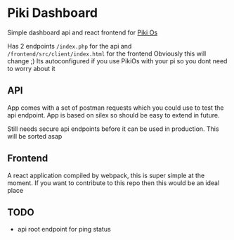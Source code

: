 # Piki Dashboard

Simple dashboard api and react frontend for [Piki Os](https://github.com/twhiston/PikiOs)

Has 2 endpoints `/index.php` for the api and `/frontend/src/client/index.html` for the frontend
Obviously this will change ;)
Its autoconfigured if you use PikiOs with your pi so you dont need to worry about it

## API

App comes with a set of postman requests which you could use to test the api endpoint.
App is based on silex so should be easy to extend in future.

Still needs secure api endpoints before it can be used in production.
This will be sorted asap

## Frontend

A react application compiled by webpack, this is super simple at the moment.
If you want to contribute to this repo then this would be an ideal place


## TODO

- api root endpoint for ping status
